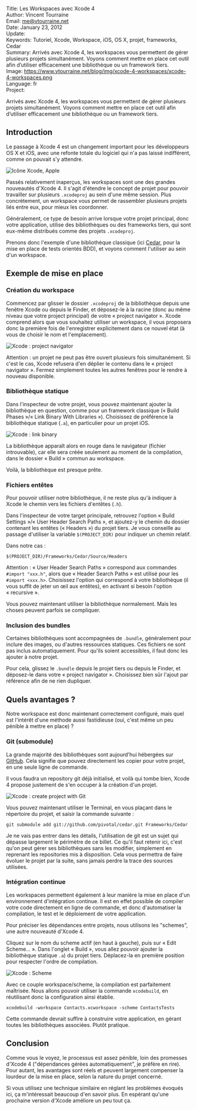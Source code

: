 Title:    Les Workspaces avec Xcode 4  
Author:   Vincent Tourraine  
Email:    me@vtourraine.net  
Date:     January 23, 2012  
Update:   
Keywords: Tutoriel, Xcode, Workspace, iOS, OS X, projet, frameworks, Cedar  
Summary:  Arrivés avec Xcode 4, les workspaces vous permettent de gérer plusieurs projets simultanément. Voyons comment mettre en place cet outil afin d’utiliser efficacement une bibliothèque ou un framework tiers.  
Image:    https://www.vtourraine.net/blog/img/xcode-4-workspaces/xcode-4-workspaces.png  
Language: fr  
Project:  

Arrivés avec Xcode 4, les workspaces vous permettent de gérer plusieurs projets simultanément. Voyons comment mettre en place cet outil afin d’utiliser efficacement une bibliothèque ou un framework tiers.


## Introduction

Le passage à Xcode 4 est un changement important pour les développeurs OS X et iOS, avec une refonte totale du logiciel qui n'a pas laissé indifférent, comme on pouvait s'y attendre.

![Icône Xcode, Apple][Icone Xcode]

Passés relativement inaperçus, les workspaces sont une des grandes nouveautés d'Xcode 4. Il s'agit d'étendre le concept de projet pour pouvoir travailler sur plusieurs `.xcodeproj` au sein d'une même session. Plus concrètement, un workspace vous permet de rassembler plusieurs projets liés entre eux, pour mieux les coordonner.

Généralement, ce type de besoin arrive lorsque votre projet principal, donc votre application, utilise des bibliothèques ou des frameworks tiers, qui sont eux-même distribués comme des projets `.xcodeproj`.

Prenons donc l'exemple d'une bibliothèque classique (ici [Cedar](https://github.com/pivotal/cedar), pour la mise en place de tests orientés BDD), et voyons comment l'utiliser au sein d'un workspace.


## Exemple de mise en place

### Création du workspace

Commencez par glisser le dossier `.xcodeproj` de la bibliothèque depuis une fenêtre Xcode ou depuis le Finder, et déposez-le à la racine (donc au même niveau que votre project principal) de votre « project navigator ». Xcode comprend alors que vous souhaitez utiliser un workspace, il vous proposera donc la première fois de l'enregistrer explicitement dans ce nouvel état (à vous de choisir le nom et l'emplacement).

![Xcode : project navigator][Xcode project]

Attention : un projet ne peut pas être ouvert plusieurs fois simultanément. Si c'est le cas, Xcode refusera d'en déplier le contenu dans le « project navigator ». Fermez simplement toutes les autres fenêtres pour le rendre à nouveau disponible.


### Bibliothèque statique

Dans l'inspecteur de votre projet, vous pouvez maintenant ajouter la bibliothèque en question, comme pour un framework classique (« Build Phases »/« Link Binary With Libraries »). Choisissez de préférence la bibliothèque statique (`.a`), en particulier pour un projet iOS.

![Xcode : link binary][Link binaries]

La bibliothèque apparaît alors en rouge dans le navigateur (fichier introuvable), car elle sera créée seulement au moment de la compilation, dans le dossier « Build » commun au workspace.

Voilà, la bibliothèque est presque prête.


### Fichiers entêtes

Pour pouvoir utiliser notre bibliothèque, il ne reste plus qu'à indiquer à Xcode le chemin vers les fichiers d'entêtes (`.h`).

Dans l'inspecteur de votre target principale, retrouvez l'option « Build Settings »/« User Header Search Paths », et ajoutez-y le chemin du dossier contenant les entêtes (« Headers ») du projet tiers. Je vous conseille au passage d'utiliser la variable `$(PROJECT_DIR)` pour indiquer un chemin relatif.

Dans notre cas :

```
$(PROJECT_DIR)/Frameworks/Cedar/Source/Headers
```

Attention : « User Header Search Paths » correspond aux commandes `#import "xxx.h"`, alors que « Header Search Paths » est utilisé pour les `#import <xxx.h>`. Choisissez l'option qui correspond à votre bibliothèque (il vous suffit de jeter un œil aux entêtes), en activant si besoin l'option « recursive ».

Vous pouvez maintenant utiliser la bibliothèque normalement. Mais les choses peuvent parfois se compliquer.


### Inclusion des bundles

Certaines bibliothèques sont accompagnées de `.bundle`, généralement pour inclure des images, ou d'autres ressources statiques. Ces fichiers ne sont pas inclus automatiquement. Pour qu'ils soient accessibles, il faut donc les ajouter à notre projet.

Pour cela, glissez le `.bundle` depuis le projet tiers ou depuis le Finder, et déposez-le dans votre « project navigator ». Choisissez bien sûr l'ajout par référence afin de ne rien dupliquer.


## Quels avantages ?

Notre workspace est donc maintenant correctement configuré, mais quel est l'intérêt d'une méthode aussi fastidieuse (oui, c'est même un peu pénible à mettre en place) ?


### Git (submodule)

La grande majorité des bibliothèques sont aujourd'hui hébergées sur [GitHub](http://www.github.com). Cela signifie que pouvez directement les copier pour votre projet, en une seule ligne de commande.

Il vous faudra un repository git déjà initialisé, et voilà qui tombe bien, Xcode 4 propose justement de s'en occuper à la création d'un projet.

![Xcode : create project with Git][Create project]

Vous pouvez maintenant utiliser le Terminal, en vous plaçant dans le répertoire du projet, et saisir la commande suivante :

```
git submodule add git://github.com/pivotal/cedar.git Frameworks/Cedar
```

Je ne vais pas entrer dans les détails, l'utilisation de git est un sujet qui dépasse largement le périmètre de ce billet. Ce qu'il faut retenir ici, c'est qu'on peut gérer ses bibliothèques sans les modifier, simplement en reprenant les repositories mis à disposition. Cela vous permettra de faire évoluer le projet par la suite, sans jamais perdre la trace des sources utilisées.


### Intégration continue

Les workspaces permettent également à leur manière la mise en place d'un environnement d'intégration continue. Il est en effet possible de compiler votre code directement en ligne de commande, et donc d'automatiser la compilation, le test et le déploiement de votre application.

Pour préciser les dépendances entre projets, nous utilisons les "schemes", une autre nouveauté d'Xcode 4.

Cliquez sur le nom du scheme actif (en haut à gauche), puis sur « Edit Scheme... ». Dans l'onglet « Build », vous allez pouvoir ajouter la bibliothèque statique `.a`) du projet tiers. Déplacez-la en première position pour respecter l'ordre de compilation.

![Xcode : Scheme][Scheme]

Avec ce couple workspace/scheme, la compilation est parfaitement maîtrisée. Nous allons pouvoir utiliser la commande `xcodebuild`, en réutilisant donc la configuration ainsi établie.

```
xcodebuild -workspace Contacts.xcworkspace -scheme ContactsTests
```

Cette commande devrait suffire à construire votre application, en gérant toutes les bibliothèques associées. Plutôt pratique.


## Conclusion

Comme vous le voyez, le processus est assez pénible, loin des promesses d'Xcode 4 ("dépendances gérées automatiquement", je préfère en rire). Pour autant, les avantages sont réels et peuvent largement compenser la lourdeur de la mise en place, selon la nature du projet concerné.

Si vous utilisez une technique similaire en réglant les problèmes évoqués ici, ça m'intéressait beaucoup d'en savoir plus. En espérant qu'une prochaine version d'Xcode améliore un peu tout ça.


[Icone Xcode]:    /blog/img/xcode-4-workspaces/xcode-icon.png
[Xcode project]:  /blog/img/xcode-4-workspaces/project-navigator.png
[Link binaries]:  /blog/img/xcode-4-workspaces/link-binaries.png
[Create project]: /blog/img/xcode-4-workspaces/create-project-git.jpg
[Scheme]:         /blog/img/xcode-4-workspaces/scheme.jpg
